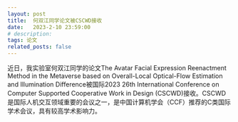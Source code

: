```yaml
---
layout: post
title:  何双江同学论文被CSCWD接收
date:   2023-2-10 23:59:00
# description:
tags: 论文
related_posts: false
---
```


近日，我实验室何双江同学的论文The Avatar Facial Expression Reenactment Method in the Metaverse based on Overall-Local Optical-Flow Estimation and Illumination Difference被国际2023 26th International Conference on Computer Supported Cooperative Work in Design (CSCWD)接收。CSCWD是国际人机交互领域重要的会议之一，是中国计算机学会（CCF）推荐的C类国际学术会议，具有较高学术影响力。
